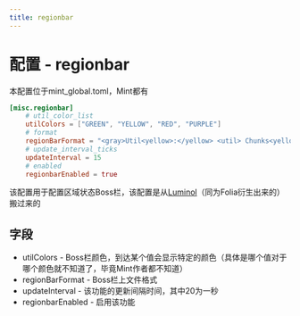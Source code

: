 ```yaml
---
title: regionbar
---
```


# 配置 - regionbar

本配置位于mint_global.toml，Mint都有

```toml
[misc.regionbar]
    # util_color_list
    utilColors = ["GREEN", "YELLOW", "RED", "PURPLE"]
    # format
    regionBarFormat = "<gray>Util<yellow>:</yellow> <util> Chunks<yellow>:</yellow> <green><chunks></green> Players<yellow>:</yellow> <green><players></green> Entities<yellow>:</yellow> <green><entities></green>"
    # update_interval_ticks
    updateInterval = 15
    # enabled
    regionbarEnabled = true
```

该配置用于配置区域状态Boss栏，该配置是从[Luminol](https://github.com/LuminolMC/Luminol/)（同为Folia衍生出来的）搬过来的

## 字段

 - utilColors - Boss栏颜色，到达某个值会显示特定的颜色（具体是哪个值对于哪个颜色就不知道了，毕竟Mint作者都不知道）
 - regionBarFormat - Boss栏上文件格式
 - updateInterval - 该功能的更新间隔时间，其中20为一秒
 - regionbarEnabled - 启用该功能
